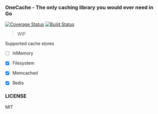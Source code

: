 ### OneCache - The only caching library you would ever need in Go

[![Coverage Status](https://coveralls.io/repos/github/adelowo/onecache/badge.svg)](https://coveralls.io/github/adelowo/onecache)
[![Build Status](https://img.shields.io/travis/adelowo/onecache/master.svg?style=flat-square)](https://travis-ci.org/adelowo/onecache.svg?branch=master)


> WIP 

Supported cache stores

- [ ] InMemory
- [x] Filesystem
- [x] Memcached
- [x] Redis


### LICENSE
MIT
